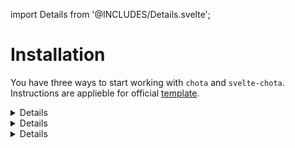 import Details from '@INCLUDES/Details.svelte';

# Installation

You have three ways to start working with `chota` and `svelte-chota`. Instructions are applieble for official [template](https://github.com/sveltejs/template).


<Details title="a. Import with Rollup plugin"
    comment="Recommended way"
>

1.&nbsp;You should install three packages:

* `chota` - css framework itself
* `svelte-chota` - Svelte components for chota
* `rollup-plugin-postcss` - allows import css files inside your components and pack it in the bundle.

```shell
$ npm install -D chota svelte-chota rollup-plugin-postcss
```

2.&nbsp;Open the `rollup.config.js` file and edit the config as shown. There we adding *PostCSS* plugin to pack all component's incapsulated CSS and imported CSS files in a single `bundle.css`.

```js
...
// import css plugin at the top of the file
import postcss from 'rollup-plugin-postcss';
...

const production = !process.env.ROLLUP_WATCH;

export default {
    ...
    plugins: [
        ...
        svelte({
            ...
            // REPLACE
            //   css: css => {
            //      css.write('public/bundle.css');
            //   }
            // BY:
            emitCss:true
        }),
        // add the postccs plugin
        postcss({
            extract: true,
            minimize: production,
            sourceMap: !production
        }),
        ...
    ]
    ...
}
```
</Details>


<Details
    title="b. Download chota CSS"
    comment="Easy way"
>

Instead installing Rollup's plugin, you can just download `chota.css` and include it in your `index.html` file.

1.&nbsp;Install `svelte-chota`    

```shell
$ npm install --save svelte-chota
```

2.&nbsp;[Download](https://unpkg.com/chota@latest) `chota.min.css` and place it near your `global.css` in the `public` directory. 

```js
// Svelte-template files
svelte-template
|-public
|   |-chota.min.css //<- put it here
|   |-favicon.png
|   |-global.css
|   |-index.html
|  
|-src  
```

3.&nbsp;Add the link for the style into the `public/index.html` file above `global.css` and `bundle.css` links.

```html
<!-- index.html -->
<html>
    <head>
        ...
        <!-- Add it above other styles -->
        <link rel='stylesheet' href='chota.min.css'>   

        <link rel='stylesheet' href='global.css'>   
        <link rel='stylesheet' href='bundle.css'>   
    </head>
    ... 
```
</Details>

<Details
    title="c. Import from CDN"
    comment="The easiest way"
>

Another way to import `chota` without Rollup's config changing is using CDN. In this case internet connection required for users of your app.

1.&nbsp;Install `svelte-chota`  

```shell
$ npm install --save svelte-chota
```

2.&nbsp;Import styles from chota's CDN in the `style` block of the your `App.svelte`.

```html
<style>
    @import "https://unpkg.com/chota@latest";
</style>
```

> This way is ideal for using with sandboxes. See example on the [REPL](https://svelte.dev/repl/23f96be8ef424e12b584f9ed00761e88?version=3.12.1)
</Details>
